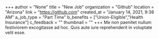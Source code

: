 +++
author = "None"
title = "New Job"
organization = "Github"
location = "Arizona"
link = "https://github.com"
created_at = "January 14, 2021, 9:38 AM"
a_job_type = "Part Time"
b_benefits = ["Union-Eligible","Health Insurance"]
c_feedback = ""
thumbnail = ""
+++
Me non paenitet nullum festiviorem excogitasse ad hoc. Quis aute iure reprehenderit in voluptate velit esse.